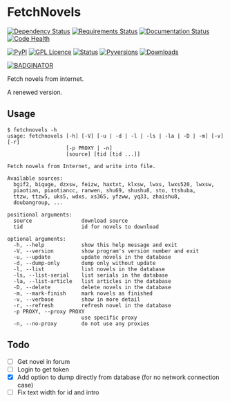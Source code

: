 FetchNovels
===========

[![Dependency Status](https://dependencyci.com/github/wangjiezhe/FetchNovels/badge)](https://dependencyci.com/github/wangjiezhe/FetchNovels)
[![Requirements Status](https://requires.io/github/wangjiezhe/FetchNovels/requirements.svg?branch=master)](https://requires.io/github/wangjiezhe/FetchNovels/requirements/?branch=master)
[![Documentation Status](https://readthedocs.org/projects/docs/badge/?version=latest)](http://fetchnovels.readthedocs.io/en/latest/?badge=latest)
[![Code Health](https://landscape.io/github/wangjiezhe/FetchNovels/master/landscape.svg?style=flat)](https://landscape.io/github/wangjiezhe/FetchNovels/master)

[![PyPI](https://img.shields.io/pypi/v/FetchNovels.svg)](https://pypi.python.org/pypi/FetchNovels)
[![GPL Licence](https://img.shields.io/pypi/l/FetchNovels.svg)](https://www.gnu.org/licenses/gpl-3.0.en.html)
[![Status](https://img.shields.io/pypi/status/FetchNovels.svg)](https://pypi.python.org/pypi/FetchNovels)
[![Pyversions](https://img.shields.io/pypi/pyversions/FetchNovels.svg)](https://pypi.python.org/pypi/FetchNovels)
[![Downloads](https://img.shields.io/pypi/dd/FetchNovels.svg)](https://pypi.python.org/pypi/FetchNovels)

[![BADGINATOR](https://badginator.herokuapp.com/wangjiezhe/FetchNovels.svg)](https://github.com/defunctzombie/badginator)

Fetch novels from internet.

A renewed version.


Usage
-----

    $ fetchnovels -h
    usage: fetchnovels [-h] [-V] [-u | -d | -l | -ls | -la | -D | -m] [-v] [-r]
                       [-p PROXY | -n]
                       [source] [tid [tid ...]]

    Fetch novels from Internet, and write into file.

    Available sources:
      bgif2, biquge, dzxsw, feizw, haxtxt, klxsw, lwxs, lwxs520, lwxsw,
      piaotian, piaotiancc, ranwen, shu69, shushu8, sto, ttshuba,
      ttzw, ttzw5, uks5, wdxs, xs365, yfzww, yq33, zhaishu8,
      doubangroup, ...

    positional arguments:
      source                download source
      tid                   id for novels to download

    optional arguments:
      -h, --help            show this help message and exit
      -V, --version         show program's version number and exit
      -u, --update          update novels in the database
      -d, --dump-only       dump only without update
      -l, --list            list novels in the database
      -ls, --list-serial    list serials in the database
      -la, --list-article   list articles in the database
      -D, --delete          delete novels in the database
      -m, --mark-finish     mark novels as finished
      -v, --verbose         show in more detail
      -r, --refresh         refresh novel in the database
      -p PROXY, --proxy PROXY
                            use specific proxy
      -n, --no-proxy        do not use any proxies


Todo
----

* [ ] Get novel in forum
* [ ] Login to get token
* [x] Add option to dump directly from database (for no network connection case)
* [ ] Fix text width for id and intro
